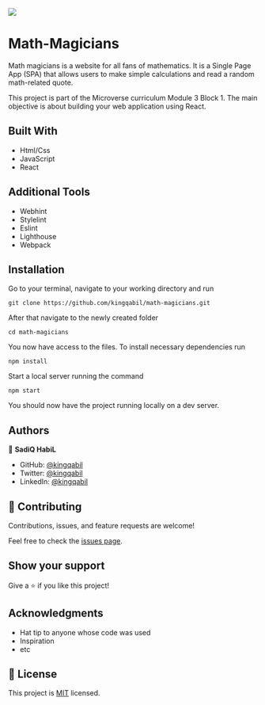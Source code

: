 ![](https://img.shields.io/badge/Microverse-blueviolet)

# Math-Magicians
Math magicians is a website for all fans of mathematics. It is a Single Page App (SPA) that allows users to make simple calculations and read a random math-related quote.

This project is part of the Microverse curriculum Module 3 Block 1. The main objective is about building your web application using React.

## Built With

- Html/Css
- JavaScript
- React

## Additional Tools

- Webhint
- Stylelint
- Eslint
- Lighthouse
- Webpack

## Installation

Go to your terminal, navigate to your working directory and run

`git clone https://github.com/kingqabil/math-magicians.git`

After that navigate to the newly created folder

`cd math-magicians`

You now have access to the files.
To install necessary dependencies run

`npm install`

Start a local server running the command

`npm start`

You should now have the project running locally on a dev server.




## Authors

👤 **SadiQ HabiL**

- GitHub: [@kingqabil](https://github.com/kingqabil)
- Twitter: [@kingqabil](https://twitter.com/kingqabil)
- LinkedIn: [@kingqabil](https://linkedin.com/in/kingqabil)

## 🤝 Contributing

Contributions, issues, and feature requests are welcome!

Feel free to check the [issues page](../../issues/).

## Show your support

Give a ⭐️ if you like this project!

## Acknowledgments

- Hat tip to anyone whose code was used
- Inspiration
- etc

## 📝 License

This project is [MIT](./MIT.md) licensed.
